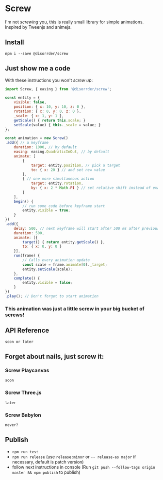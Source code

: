 # Screw
I'm not *screwing* you, this is really small library for simple animations. Inspired by Tweenjs and animejs.

## Install
```
npm i --save @disorrder/screw
```

## Just show me a code
With these instructions you won't *screw up*:

``` javascript
import Screw, { easing } from '@disorrder/screw';

const entity = {
    visible: false,
    position: { x: 10, y: 10, z: 0 },
    rotation: { x: 0, y: 0, z: 0 },
    _scale: { x: 1, y: 1 },
    getScale() { return this.scale; }
    setScale(value) { this._scale = value; }
};

const animation = new Screw()
.add({ // a keyframe
    duration: 1000, // by default
    easing: easing.QuadraticInOut, // by default
    animate: [
        {
            target: entity.position, // pick a target
            to: { x: 20 } // and set new value
        },
        { // one more simultaneous action
            target: entity.rotation,
            by: { x: 2 * Math.PI } // set relative shift instead of exact value
        }
    ],
    begin() {
        // run some code before keyframe start
        entity.visible = true;
    }
})
.add({
    delay: 500, // next keyframe will start after 500 ms after previous end
    duration: 500,
    animate: [{
        target() { return entity.getScale() },
        to: { x: 0, y: 0 }
    }],
    run(frame) {
        // Calls every animation update
        const scale = frame.animate[0]._target;
        entity.setScale(scale);
    },
    complete() {
        entity.visible = false;
    }
})
.play(); // Don't forget to start animation
```

### This animation was just a little screw in your big bucket of screws!

## API Reference
`soon or later`

## Forget about nails, just screw it:

### Screw Playcanvas
`soon`

### Screw Three.js
`later`

### Screw Babylon
`never?`


## Publish
- `npm run test`
- `npm run release` (use `release:minor` or `-- release-as major` if necessary, default is patch version)
- follow next instructions in console (Run `git push --follow-tags origin master && npm publish` to publish)